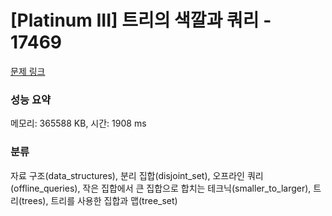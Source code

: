 # [Platinum III] 트리의 색깔과 쿼리 - 17469 

[문제 링크](https://www.acmicpc.net/problem/17469) 

### 성능 요약

메모리: 365588 KB, 시간: 1908 ms

### 분류

자료 구조(data_structures), 분리 집합(disjoint_set), 오프라인 쿼리(offline_queries), 작은 집합에서 큰 집합으로 합치는 테크닉(smaller_to_larger), 트리(trees), 트리를 사용한 집합과 맵(tree_set)

